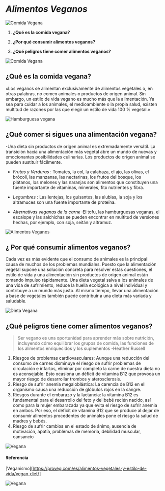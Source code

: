 ﻿#  *Alimentos Veganos*  
![Comida Vegana](C:/Users/samy_/OneDrive/Escritorio/Programas/PrimerRepo/Comidavegana1.jpg)

1.  **¿Qué es la comida  vegana?**

2. **¿Por qué consumir alimentos veganos?** 

3. **¿Qué peligros tiene comer alimentos veganos?** 

![Comida Vegana](C:/Users/samy_/OneDrive/Escritorio/Programas/PrimerRepo/comidavegana.jpg)

##  ¿Qué es la comida vegana? 
«Los veganos se alimentan exclusivamente de alimentos vegetales o, en otras palabras, 
no comen animales o productos de origen animal. Sin embargo, un estilo de vida vegano 
es mucho más que la alimentación. Ya sea para cuidar a los animales, el medioambiente o la propia salud, 
existen multitud de razones por las que elegir un estilo de vida 100 % vegetal.»

![Hamburguesa vegana](C:/Users/samy_/OneDrive/Escritorio/Programas/PrimerRepo/hamburguesa.jpg)

## ¿Qué comer si sigues una alimentación vegana? 
-Una dieta sin productos de origen animal es extremadamente versátil. 
La transición hacia una alimentación más vegetal abre un mundo de nuevas y emocionantes posibilidades culinarias. 
Los productos de origen animal se pueden sustituir fácilmente.

+  *Frutas y Verduras* : Tomates, la col, la calabaza, el ajo, las olivas, el brócoli, las manzanas, las nectarinas, los frutos del bosque, 
los plátanos, los melones y las naranjas son alimentos que constituyen una fuente importante de vitaminas, minerales, fito nutrientes y fibra.

+ *Legumbres* : Las lentejas, los guisantes, las alubias, la soja y los altramuces son una fuente importante de proteína.

+ *Alternativas veganas de la carne* :El tofu, las hamburguesas veganas, el escalope y las salchichas se pueden encontrar en multitud de versiones hechas, por ejemplo, con soja, seitán y altramuz. 

![Alimentos Veganos](C:\Users\samy_\OneDrive\Escritorio\Programas\PrimerRepo/verdurasylegumbres.jpg)

##  ¿ Por qué consumir alimentos veganos? 
Cada vez es más evidente que el consumo de animales es la principal causa de muchos de los problemas mundiales. 
Puesto que la alimentación vegetal supone una solución concreta para resolver estas cuestiones, el estilo de vida y una alimentación sin productos de origen 
animal están tomando impulso rápidamente. Una dieta vegetal salva a los animales de una vida de sufrimiento, reduce la huella ecológica a nivel individual y 
contribuye a un mundo más justo. Al mismo tiempo, llevar una alimentación a base de vegetales también puede contribuir a una dieta más variada y saludable.

![Dieta Vegana](C:/Users/samy_/OneDrive/Escritorio/Programas/PrimerRepo/dietavegana.jpg)
## ¿Qué peligros tiene comer alimentos veganos?
>Ser vegano es una oportunidad para aprender más sobre nutrición, incluyendo cómo equilibrar los grupos de comida,
 las funciones de los alimentos enriquecidos y los suplementos
  -Heather Russell

 1. Riesgos de problemas cardiovasculares: Aunque una reducción del consumo de carnes disminuye el riesgo de sufrir problemas 
de circulación e infartos, eliminar por completo la carne de nuestra dieta no es aconsejable. Esto ocasiona un déficit de vitamina B12 que provoca un mayor riesgo de desarrollar trombos y aterosclerosis.
 2. Riesgo de sufrir anemia megaloblástica: La carencia de B12 en el organismo causa una reducción de glóbulos rojos en la sangre.
 3.  Riesgos  durante el embarazo y la lactancia: la vitamina B12 es fundamental para el desarrollo del feto y del bebé recién nacido, así como para la mujer embarazada ya que evita el riesgo de sufrir anemia en ambos. Por eso, el  déficit de vitamina B12  que se produce al dejar de consumir alimentos procedentes de animales  pone el riesgo la salud de madres y bebés.
 4. Riesgo de sufrir cambios en el estado de ánimo, ausencia de motivación, apatía, problemas de memoria, debilidad muscular, cansancio

![ Vegana](C:/Users/samy_/OneDrive/Escritorio/Programas/PrimerRepo/vegana.jpg)

####  Referencia 
[Veganismo][https://proveg.com/es/alimentos-vegetales-y-estilo-de-vida/vegan-diet/]

![ Vegana](C:/Users/samy_/OneDrive/Escritorio/Programas/PrimerRepo/veganas.jpg)

```
